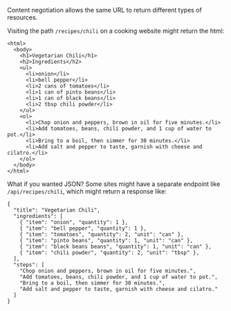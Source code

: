 ---
---

Content negotiation allows the same URL to return different types of resources.

Visiting the path `/recipes/chili` on a cooking website might return the html:

    <html>
      <body>
        <h1>Vegetarian Chili</h1>
        <h2>Ingredients</h2>
        <ul>
          <li>onion</li>
          <li>bell pepper</li>
          <li>2 cans of tomatoes</li>
          <li>1 can of pinto beans</li>
          <li>1 can of black beans</li>
          <li>2 tbsp chili powder</li>
        </ul>
        <ol>
          <li>Chop onion and peppers, brown in oil for five minutes.</li>
          <li>Add tomatoes, beans, chili powder, and 1 cup of water to pot.</li>
          <li>Bring to a boil, then simmer for 30 minutes.</li>
          <li>Add salt and pepper to taste, garnish with cheese and cilatro.</li>
        </ol>
      </body>
    </html>

What if you wanted JSON? Some sites might have a separate endpoint like
`/api/recipes/chili`, which might return a response like:

    {
      "title": "Vegetarian Chili",
      "ingredients": [
        { "item": "onion", "quantity": 1 },
        { "item": "bell pepper", "quantity": 1 },
        { "item": "tomatoes", "quantity": 2, "unit": "can" },
        { "item": "pinto beans", "quantity": 1, "unit": "can" },
        { "item": "black beans beans", "quantity": 1, "unit": "can" },
        { "item": "chili powder", "quantity": 2, "unit": "tbsp" },
      ],
      "steps": [
        "Chop onion and peppers, brown in oil for five minutes.",
        "Add tomatoes, beans, chili powder, and 1 cup of water to pot.",
        "Bring to a boil, then simmer for 30 minutes.",
        "Add salt and pepper to taste, garnish with cheese and cilatro."
      ]
    }


